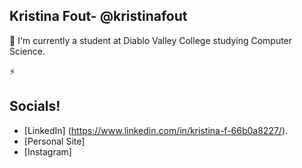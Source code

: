 ## Kristina Fout- @kristinafout
📓 I'm currently a student at Diablo Valley College studying Computer Science.

⚡️


## Socials!
* [LinkedIn] (https://www.linkedin.com/in/kristina-f-66b0a8227/).
* [Personal Site]
* [Instagram]

